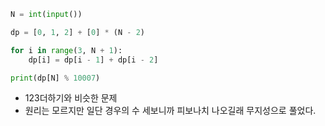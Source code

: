 ``` python
N = int(input())

dp = [0, 1, 2] + [0] * (N - 2)

for i in range(3, N + 1):
    dp[i] = dp[i - 1] + dp[i - 2]

print(dp[N] % 10007)
```
- 123더하기와 비슷한 문제
- 원리는 모르지만 일단 경우의 수 세보니까 피보나치 나오길래 무지성으로 풀었다.